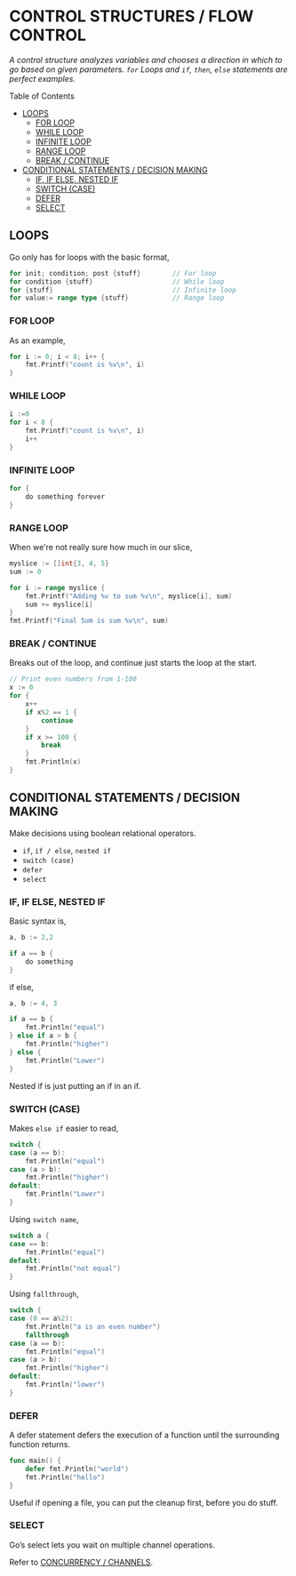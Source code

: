 # CONTROL STRUCTURES / FLOW CONTROL

_A control structure analyzes variables and chooses a direction
in which to go based on given parameters.
`for` Loops and `if`, `then`, `else` statements are perfect examples._

Table of Contents

* [LOOPS](https://github.com/JeffDeCola/my-cheat-sheets/blob/master/software/development/languages/go-cheat-sheet/control-structures-flow-control.md#loops)
  * [FOR LOOP](https://github.com/JeffDeCola/my-cheat-sheets/blob/master/software/development/languages/go-cheat-sheet/control-structures-flow-control.md#for-loop)
  * [WHILE LOOP](https://github.com/JeffDeCola/my-cheat-sheets/blob/master/software/development/languages/go-cheat-sheet/control-structures-flow-control.md#while-loop)
  * [INFINITE LOOP](https://github.com/JeffDeCola/my-cheat-sheets/blob/master/software/development/languages/go-cheat-sheet/control-structures-flow-control.md#infinite-loop)
  * [RANGE LOOP](https://github.com/JeffDeCola/my-cheat-sheets/blob/master/software/development/languages/go-cheat-sheet/control-structures-flow-control.md#range-loop)
  * [BREAK / CONTINUE](https://github.com/JeffDeCola/my-cheat-sheets/blob/master/software/development/languages/go-cheat-sheet/control-structures-flow-control.md#break--continue)
* [CONDITIONAL STATEMENTS /  DECISION MAKING](https://github.com/JeffDeCola/my-cheat-sheets/blob/master/software/development/languages/go-cheat-sheet/control-structures-flow-control.md#conditional-statements---decision-making)
  * [IF, IF ELSE, NESTED IF](https://github.com/JeffDeCola/my-cheat-sheets/blob/master/software/development/languages/go-cheat-sheet/control-structures-flow-control.md#if-if-else-nested-if)
  * [SWITCH (CASE)](https://github.com/JeffDeCola/my-cheat-sheets/blob/master/software/development/languages/go-cheat-sheet/control-structures-flow-control.md#switch-case)
  * [DEFER](https://github.com/JeffDeCola/my-cheat-sheets/blob/master/software/development/languages/go-cheat-sheet/control-structures-flow-control.md#defer)
  * [SELECT](https://github.com/JeffDeCola/my-cheat-sheets/blob/master/software/development/languages/go-cheat-sheet/control-structures-flow-control.md#select)

## LOOPS

Go only has for loops with the basic format,

```go
for init; condition; post {stuff}        // For loop
for condition {stuff}                    // While loop
for {stuff}                              // Infinite loop
for value:= range type {stuff}           // Range loop
```

### FOR LOOP

As an example,

```go
for i := 0; i < 8; i++ {
    fmt.Printf("count is %v\n", i)
}
```

### WHILE LOOP

```go
i :=0
for i < 8 {
    fmt.Printf("count is %v\n", i)
    i++
}
```

### INFINITE LOOP

```go
for {
    do something forever
}
```

### RANGE LOOP

When we're not really sure how much in our slice,

```go
myslice := []int{3, 4, 5}
sum := 0

for i := range myslice {
    fmt.Printf("Adding %v to sum %v\n", myslice[i], sum)
    sum += myslice[i]
}
fmt.Printf("Final Sum is sum %v\n", sum)
```

### BREAK / CONTINUE

Breaks out of the loop, and continue just starts
the loop at the start.

```go
// Print even numbers from 1-100
x := 0
for {
    x++
    if x%2 == 1 {
        continue
    }
    if x >= 100 {
        break
    }
    fmt.Println(x)
}
```

## CONDITIONAL STATEMENTS /  DECISION MAKING

Make decisions using boolean relational operators.

* `if`, `if / else`, `nested if`
* `switch (case)`
* `defer`
* `select`

### IF, IF ELSE, NESTED IF

Basic syntax is,

```go
a, b := 2,2

if a == b {
    do something
}
```

if else,

```go
a, b := 4, 3

if a == b {
    fmt.Println("equal")
} else if a > b {
    fmt.Println("higher")
} else {
    fmt.Println("Lower")
}
```

Nested if is just putting an if in an if.

### SWITCH (CASE)

Makes `else if` easier to read,

```go
switch {
case (a == b):
    fmt.Println("equal")
case (a > b):
    fmt.Println("higher")
default:
    fmt.Println("Lower")
}
```

Using `switch name`,

```go
switch a {
case == b:
    fmt.Println("equal")
default:
    fmt.Println("not equal")
}
```

Using `fallthrough`,

```go
switch {
case (0 == a%2):
    fmt.Println("a is an even number")
    fallthrough
case (a == b):
    fmt.Println("equal")
case (a > b):
    fmt.Println("higher")
default:
    fmt.Println("lower")
}
```

### DEFER

A defer statement defers the execution of a function until the surrounding
function returns.

```go
func main() {
    defer fmt.Println("world")
    fmt.Println("hello")
}
```

Useful if opening a file, you can put the cleanup first, before you do stuff.

### SELECT

Go’s select lets you wait on multiple channel operations.

Refer to
[CONCURRENCY / CHANNELS](https://github.com/JeffDeCola/my-cheat-sheets/blob/master/software/development/languages/go-cheat-sheet/concurrency-channels.md).
